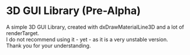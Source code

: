 <h1 align="left">3D GUI Library (Pre-Alpha)</h1>
<p1 align="left">
  A simple 3D GUI Library, created with dxDrawMaterialLine3D and a lot of renderTarget. <br>
  I do not recommend using it - yet - as it is a very unstable version. <br> Thank you for your understanding. 
</p1>

